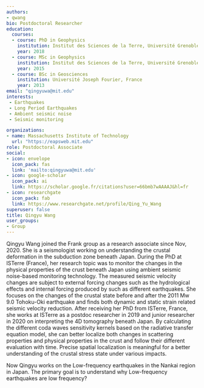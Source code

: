 ```yaml
---
authors:
- qwang
bio: Postdoctoral Researcher
education:
  courses:
  - course: PhD in Geophysics
    institution: Institut des Sciences de la Terre, Université Grenoble Alpes, France
    year: 2018
  - course: MSc in Geophysics
    institution: Institut des Sciences de la Terre, Université Grenoble Alpes, France
    year: 2015
  - course: BSc in Geosciences
    institution: Université Joseph Fourier, France
    year: 2013
email: "qingyuwa@mit.edu"
interests:
 - Earthquakes
 - Long Period Earthquakes
 - Ambient seismic noise
 - Seismic monitoring

organizations:
- name: Massachusetts Institute of Technology
  url: "https://eapsweb.mit.edu"
role: Postdoctoral Associate
social:
- icon: envelope
  icon_pack: fas
  link: 'mailto:qingyuwa@mit.edu'
- icon: google-scholar
  icon_pack: ai
  link: https://scholar.google.fr/citations?user=66bmb7wAAAAJ&hl=fr
- icon: researchgate
  icon_pack: fab
  link: https://www.researchgate.net/profile/Qing_Yu_Wang
superuser: false
title: Qingyu Wang
user_groups:
- Group
---
```

Qingyu Wang joined the Frank group as a research associate since Nov, 2020.
She is a seismologist working on understanding the crustal deformation in the subduction zone beneath Japan. During the PhD at ISTerre (France), her research topic was to monitor the changes in the physical properties of the crust beneath Japan using ambient seismic noise-based monitoring technology. The measured seismic velocity changes are subject to external forcing changes such as the hydrological effects and internal forcing produced by such as different earthquakes. She focuses on the changes of the crustal state before and after the 2011 Mw 9.0 Tohoku-Oki earthquake and finds both dynamic and static strain related seismic velocity reduction. After receiving her PhD from ISTerre, France, she works at ISTerre as a postdoc researcher in 2019 and junior researcher in 2020 on interpreting the 4D tomography beneath Japan. By calculating the different coda waves sensitivity kernels based on the radiative transfer equation model, she can better localize both changes in scattering properties and physical properties in the crust and follow their different evaluation with time. Precise spatial localization is meaningful for a better understanding of the crustal stress state under various impacts.

Now Qingyu works on the Low-frequency earthquakes in the Nankai region in Japan. The primary goal is to understand why Low-frequency earthquakes are low frequency?
